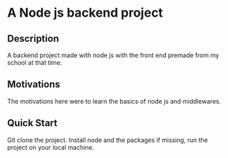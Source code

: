 # A Node js backend project

## Description
  A backend project made with node js with the front end premade from my school at that time.

## Motivations
  The motivations here were to learn the basics of node js and middlewares.

## Quick Start
  Git clone the project. Install node and the packages if missing, run the project on your local machine.
